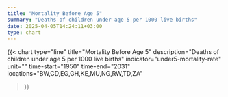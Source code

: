```yaml
---
title: "Mortality Before Age 5"
summary: "Deaths of children under age 5 per 1000 live births"
date: 2025-04-05T14:24:11+03:00
type: chart
---
```


{{< chart
    type="line"
    title="Mortality Before Age 5"
    description="Deaths of children under age 5 per 1000 live births"
    indicator="under5-mortality-rate"
    unit=""
    time-start="1950"
    time-end="2031"
    locations="BW,CD,EG,GH,KE,MU,NG,RW,TD,ZA"
>}}
